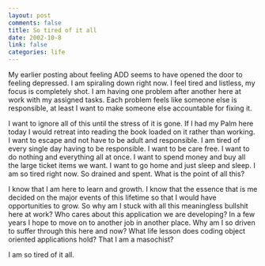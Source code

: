 ```yaml
--- 
layout: post
comments: false
title: So tired of it all
date: 2002-10-8
link: false
categories: life
---
```

My earlier posting about feeling ADD seems to have opened the door to feeling depressed. I am spiraling down right now. I feel tired and listless, my focus is completely shot. I am having one problem after another here at work with my assigned tasks. Each problem feels like someone else is responsible, at least I want to make someone else accountable for fixing it.

I want to ignore all of this until the stress of it is gone. If I had my Palm here today I would retreat into reading the book loaded on it rather than working. I want to escape and not have to be adult and responsible. I am tired of every single day having to be responsible. I want to be care free. I want to do nothing and everything all at once. I want to spend money and buy all the large ticket items we want. I want to go home and just sleep and sleep. I am so tired right now. So drained and spent. What is the point of all this?

I know that I am here to learn and growth. I know that the essence that is me decided on the major events of this lifetime so that I would have opportunities to grow. So why am I stuck with all this meaningless bullshit here at work? Who cares about this application we are developing? In a few years I hope to move on to another job in another place. Why am I so driven to suffer through this here and now? What life lesson does coding object oriented applications hold? That I am a masochist?

I am so tired of it all.

